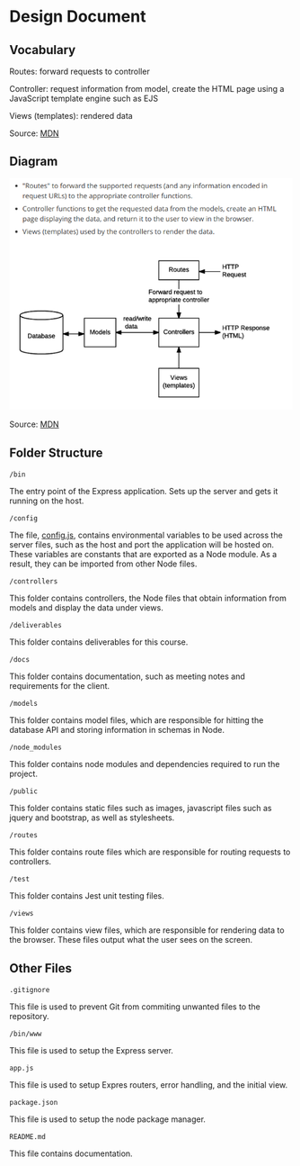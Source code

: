 # Design Document
## Vocabulary

Routes: forward requests to controller

Controller: request information from model, create the HTML page using a JavaScript template engine such as EJS

Views (templates): rendered data

Source: [MDN](https://developer.mozilla.org/en-US/docs/Learn/Server-side/Express_Nodejs/routes)

## Diagram

![Diagram](../../public/images/image.png)

Source: [MDN](https://developer.mozilla.org/en-US/docs/Learn/Server-side/Express_Nodejs/routes)

## Folder Structure

    /bin

The entry point of the Express application. Sets up the server and gets it running on the host.

    /config

The file, [config.js](config/config.js), contains environmental variables to be used across the server files, such as the host and port the application will be hosted on. These variables are constants that are exported as a Node module. As a result, they can be imported from other Node files. 

    /controllers

This folder contains controllers, the Node files that obtain information from models and display the data under views.

    /deliverables

This folder contains deliverables for this course.

    /docs

This folder contains documentation, such as meeting notes and requirements for the client. 

    /models

This folder contains model files, which are responsible for hitting the database API and storing information in schemas in Node.

    /node_modules

This folder contains node modules and dependencies required to run the project.

    /public

This folder contains static files such as images, javascript files such as jquery and bootstrap, as well as stylesheets. 

    /routes

This folder contains route files which are responsible for  routing requests to controllers.

    /test

This folder contains Jest unit testing files.

    /views

This folder contains view files, which are responsible for rendering data to the browser. These files output what the user sees on the screen.

## Other Files

    .gitignore

This file is used to prevent Git from commiting unwanted files to the repository.

    /bin/www

This file is used to setup the Express server. 

    app.js

This file is used to setup Expres routers, error handling, and the initial view.

    package.json

This file is used to setup the node package manager.

    README.md

This file contains documentation.